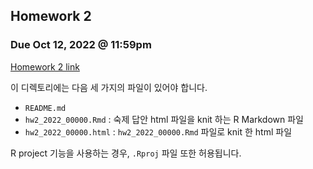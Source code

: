 ## Homework 2

### Due Oct 12, 2022 @ 11:59pm

[Homework 2 link](https://syeeun.github.io/326_212-2022fall/hw/hw2.html)

이 디렉토리에는 다음 세 가지의 파일이 있어야 합니다.

- `README.md`
- `hw2_2022_00000.Rmd` : 숙제 답안 html 파일을 knit 하는 R Markdown 파일
- `hw2_2022_00000.html` : `hw2_2022_00000.Rmd` 파일로 knit 한 html 파일

R project 기능을 사용하는 경우, `.Rproj` 파일 또한 허용됩니다.
